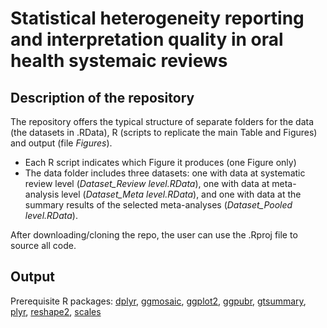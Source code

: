 # Statistical heterogeneity reporting and interpretation quality in oral health systemaic reviews

## Description of the repository

The repository offers the typical structure of separate folders for the data (the datasets in .RData), R (scripts to replicate the main Table and Figures) and output (file _Figures_). 
* Each R script indicates which Figure it produces (one Figure only)
* The data folder includes three datasets: one with data at systematic review level (_Dataset_Review level.RData_), one with data at meta-analysis level (_Dataset_Meta level.RData_), and one with data at the summary results of the selected meta-analyses (_Dataset_Pooled level.RData_).

After downloading/cloning the repo, the user can use the .Rproj file to source all code.

## Output 

Prerequisite R packages: 
[dplyr](https://CRAN.R-project.org/package=dplyr),
[ggmosaic](https://CRAN.R-project.org/package=ggmosaic),
[ggplot2](https://CRAN.R-project.org/package=ggplot2),
[ggpubr](https://cran.r-project.org/web/packages/ggpubr/),
[gtsummary](https://CRAN.R-project.org/package=gtsummary),
[plyr](https://CRAN.R-project.org/package=plyr),
[reshape2](https://CRAN.R-project.org/package=reshape2),
[scales](https://CRAN.R-project.org/package=scales)
